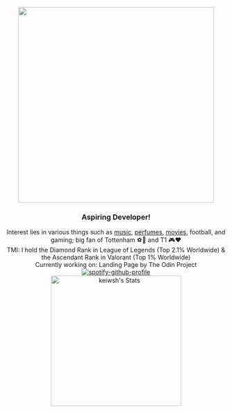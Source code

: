 <div align="center">
  <div>
    <img src="https://media.giphy.com/media/3oz8xTAJIQD6JWfTUc/giphy.gif" width="450"/>
  </div>

  <div>
    <h3>Aspiring Developer!</h3>
  </div>

  <div>
    Interest lies in various things such as <a href="https://www.last.fm/user/keicci">music</a>, <a href="https://www.parfumo.com/Users/Keiciaga">perfumes</a>, <a href="https://letterboxd.com/iek7/">movies</a>, football, and gaming; big fan of Tottenham ⚽🤍 and T1 🎮❤️
  </div>



  <div>
    TMI: I hold the Diamond Rank in League of Legends (Top 2.1% Worldwide) & the Ascendant Rank in Valorant (Top 1% Worldwide)
  </div>


  <div>
    Currently working on: Landing Page by The Odin Project 
  </div>

  <div>
    <a href="https://github.com/kittinan/spotify-github-profile"><img src="https://spotify-github-profile.vercel.app/api/view?uid=hoang-khang.le&cover_image=true&theme=novatorem&bar_color=53b14f&bar_color_cover=true" alt="spotify-github-profile"></a>
  </div>

  <div>
    <img src="https://github-readme-stats.vercel.app/api?username=keiwsh&theme=dracula&show_icons=true&hide_border=false&count_private=true" width="300" alt="keiwsh's Stats">
  </div>
</div>

